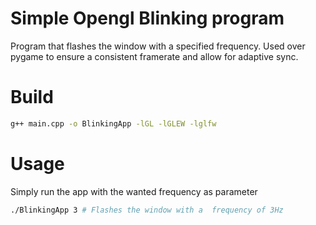 # Simple Opengl Blinking program 
Program that flashes the window with a specified frequency. Used over pygame to ensure a consistent  framerate and allow for adaptive sync.

# Build

```sh
g++ main.cpp -o BlinkingApp -lGL -lGLEW -lglfw
```

# Usage

Simply run the app with the wanted frequency as parameter
```sh
./BlinkingApp 3 # Flashes the window with a  frequency of 3Hz 
```